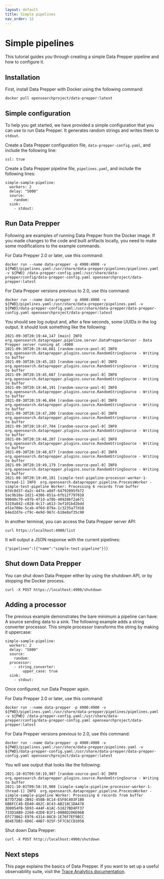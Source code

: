 ```yaml
---
layout: default
title: Simple pipelines
nav_order: 12
---
```


# Simple pipelines

This tutorial guides you through creating a simple Data Prepper pipeline and how to configure it.

## Installation

First, install Data Prepper with Docker using the following command:

```
docker pull opensearchproject/data-prepper:latest
```

## Simple configuration

To help you get started, we have provided a simple configuration that you can use to run Data Prepper. It generates random strings and writes them to `stdout`. 

Create a Data Prepper configuration file, `data-prepper-config.yaml`, and include the following line:

```
ssl: true
```

Create a Data Prepper pipeline file, `pipelines.yaml`, and include the following lines:

```
simple-sample-pipeline:
  workers: 2
  delay: "5000"
  source:
    random:
  sink:
    - stdout:
```

## Run Data Prepper

Following are examples of running Data Prepper from the Docker image. If you made changes to the code and built artifacts locally, you need to make some modifications to the example commands. 

For Data Prepper 2.0 or later, use this command:

```
docker run --name data-prepper -p 4900:4900 -v ${PWD}/pipelines.yaml:/usr/share/data-prepper/pipelines/pipelines.yaml -v ${PWD} /data-prepper-config.yaml:/usr/share/data-prepper/config/data-prepper-config.yaml opensearchproject/data-prepper:latest
```

For Data Prepper versions previous to 2.0, use this command:

```
docker run --name data-prepper -p 4900:4900 -v ${PWD}/pipelines.yaml:/usr/share/data-prepper/pipelines.yaml -v ${PWD}/data-prepper-config.yaml:/usr/share/data-prepper/data-prepper-config.yaml opensearchproject/data-prepper:latest
```

You should see log output and, after a few seconds, some UUIDs in the log output. It should look something like the following:

```
2021-09-30T20:19:44,147 [main] INFO  org.opensearch.dataprepper.pipeline.server.DataPrepperServer - Data Prepper server running at :4900
2021-09-30T20:19:44,681 [random-source-pool-0] INFO  org.opensearch.dataprepper.plugins.source.RandomStringSource - Writing to buffer
2021-09-30T20:19:45,183 [random-source-pool-0] INFO  org.opensearch.dataprepper.plugins.source.RandomStringSource - Writing to buffer
2021-09-30T20:19:45,687 [random-source-pool-0] INFO  org.opensearch.dataprepper.plugins.source.RandomStringSource - Writing to buffer
2021-09-30T20:19:46,191 [random-source-pool-0] INFO  org.opensearch.dataprepper.plugins.source.RandomStringSource - Writing to buffer
2021-09-30T20:19:46,694 [random-source-pool-0] INFO  org.opensearch.dataprepper.plugins.source.RandomStringSource - Writing to buffer
2021-09-30T20:19:47,200 [random-source-pool-0] INFO  org.opensearch.dataprepper.plugins.source.RandomStringSource - Writing to buffer
2021-09-30T20:19:47,704 [random-source-pool-0] INFO  org.opensearch.dataprepper.plugins.source.RandomStringSource - Writing to buffer
2021-09-30T20:19:48,207 [random-source-pool-0] INFO  org.opensearch.dataprepper.plugins.source.RandomStringSource - Writing to buffer
2021-09-30T20:19:48,677 [random-source-pool-0] INFO  org.opensearch.dataprepper.plugins.source.RandomStringSource - Writing to buffer
2021-09-30T20:19:49,179 [random-source-pool-0] INFO  org.opensearch.dataprepper.plugins.source.RandomStringSource - Writing to buffer
2021-09-30T20:19:49,181 [simple-test-pipeline-processor-worker-1-thread-1] INFO  org.opensearch.dataprepper.pipeline.ProcessWorker -  simple-test-pipeline Worker: Processing 6 records from buffer
07dc0d37-da2c-447e-a8df-64792095fb72
5ac9b10a-1d21-4306-851a-6fb12f797010
99040c79-e97b-4f1d-a70b-409286f2a671
5319a842-c028-4c17-a613-3ef101bd2bdd
e51e700e-5cab-4f6d-879a-1c3235a77d18
b4ed2d7e-cf9c-4e9d-967c-b18e8af35c90
```

In another terminal, you can access the Data Prepper server API:

```
curl https://localhost:4900/list
```

It will output a JSON response with the current pipelines:

```
{"pipelines":[{"name":"simple-test-pipeline"}]}
```


## Shut down Data Prepper

You can shut down Data Prepper either by using the shutdown API, or by stopping the Docker process.

```
curl -X POST https://localhost:4900/shutdown
```

## Adding a processor

The previous example demonstrates the bare minimum a pipeline can have: A source sending data to a sink. The following example adds a string converter processor. This simple processor transforms the string by making it uppercase:

```
simple-sample-pipeline:
  workers: 2
  delay: "5000"
  source:
    random:
  processor:
    - string_converter:
        upper_case: true
  sink:
    - stdout:
```

Once configured, run Data Prepper again.

For Data Prepper 2.0 or later, use this command:
```
docker run --name data-prepper -p 4900:4900 -v ${PWD}/pipelines.yaml:/usr/share/data-prepper/pipelines/pipelines.yaml -v ${PWD} /data-prepper-config.yaml:/usr/share/data-prepper/config/data-prepper-config.yaml opensearchproject/data-prepper:latest
```

For Data Prepper versions previous to 2.0, use this command:
```
docker run --name data-prepper -p 4900:4900 -v ${PWD}/pipelines.yaml:/usr/share/data-prepper/pipelines.yaml -v ${PWD}/data-prepper-config.yaml:/usr/share/data-prepper/data-prepper-config.yaml opensearchproject/data-prepper:latest
```

You will see output that looks like the following:

```
2021-10-01T09:58:19,907 [random-source-pool-0] INFO  org.opensearch.dataprepper.plugins.source.RandomStringSource - Writing to buffer
2021-10-01T09:58:19,908 [simple-sample-pipeline-processor-worker-1-thread-1] INFO  org.opensearch.dataprepper.pipeline.ProcessWorker -  simple-sample-pipeline Worker: Processing 6 records from buffer
B77D726E-2B92-458B-8C14-E5F8C403F1B0
6B8FCC48-ED40-462C-8C43-AB218C1DA478
3D0054FB-5D93-444F-A1AC-51827BD4FF37
733D1AB9-2260-42D8-B1F1-08B8D206E06B
EFC73B62-E976-4314-86C8-1E76F7EF9BCC
8D4E7DB3-6D6C-4AB7-925F-5F7C6CCD1058
```

Shut down Data Prepper:

```
curl -X POST http://localhost:4900/shutdown
```

## Next steps

This page explains the basics of Data Prepper. If you want to set up a useful observability suite, visit the [Trace Analytics documentation](trace_analytics.md).
